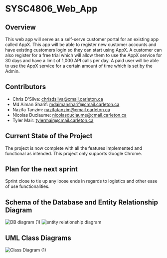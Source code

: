 # SYSC4806_Web_App
## Overview
This web app will serve as a self-serve customer portal for an existing app called AppX. This app will be able to register new customer accounts and have existing customers login so they can start using AppX. A customer can also register for a free trial which will allow them to use the AppX service for 30 days and have a limit of 1,000 API calls per day. A paid user will be able to use the AppX service for a certain amount of time which is set by the Admin.

## Contributors
- Chris D'Silva: chrisdsilva@cmail.carleton.ca
- Md Aiman Sharif: mdaimansharif@cmail.carleton.ca
- Nazifa Tanzim: nazifatanzim@cmail.carleton.ca
- Nicolas Duciaume: nicolasduciaume@cmail.carleton.ca
- Tyler Mair: tylermair@cmail.carleton.ca

## Current State of the Project
The project is now complete with all the features implemented and functional as intended. This project only supports Google Chrome.

## Plan for the next sprint
Sprint close to tie up any loose ends in regards to logistics and other ease of use functionalities.

## Schema of the Database and Entity Relationship Diagram
![DB diagram (1)](https://user-images.githubusercontent.com/44377220/162010750-cf1b3ed6-a5ce-4bfc-b6e4-e13c91deffb2.jpg)
![entity relationship diagram](https://user-images.githubusercontent.com/44377220/162010768-a2ff8836-a911-4577-abdd-50f4de88dd0c.png)

## UML Class Diagrams
![Class Diagram (1)](https://user-images.githubusercontent.com/44377220/162010955-d0d4ee30-17e1-4a2b-b220-4874bca509e6.jpg)

